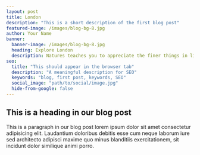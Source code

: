 ```yaml
---
layout: post
title: London
description: "This is a short description of the first blog post"
featured-image: /images/blog-bg-8.jpg
author: Your Name
banner:
  banner-image: /images/blog-bg-8.jpg
  heading: Explore London
  description: Natures teaches you to appreciate the finer things in life, to be present, live in the moment and just breath.
seo: 
  title: "This should appear in the browser tab"
  description: "A meaningful description for SEO"
  keywords: "blog, first post, keywords, SEO"
  social_image: "path/to/social/image.jpg"
  hide-from-google: false
---
```



## This is a heading in our blog post 

This  is a paragraph in our blog post lorem ipsum dolor sit amet consectetur adipisicing elit. Laudantium doloribus debitis esse cum neque laborum iure sed architecto adipisci maxime quo minus blanditiis exercitationem, sit incidunt dolor similique animi porro.